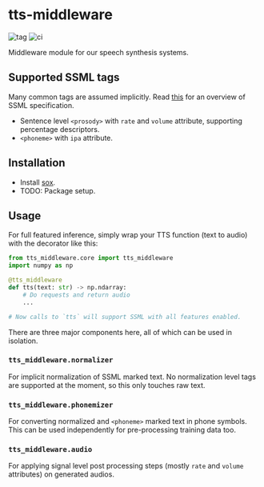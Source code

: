 # tts-middleware

![tag](https://img.shields.io/github/v/tag/Vernacular-ai/tts-middleware.svg?style=flat-square) ![ci](https://img.shields.io/github/workflow/status/Vernacular-ai/tts-middleware/CI.svg?style=flat-square)

Middleware module for our speech synthesis systems.

## Supported SSML tags

Many common tags are assumed implicitly. Read
[this](https://www.w3.org/TR/speech-synthesis/) for an overview of SSML
specification.

+ Sentence level `<prosody>` with `rate` and `volume` attribute, supporting
  percentage descriptors.
+ `<phoneme>` with `ipa` attribute.

## Installation

- Install [sox](http://sox.sourceforge.net/).
- TODO: Package setup.

## Usage

For full featured inference, simply wrap your TTS function (text to audio) with
the decorator like this:

```python
from tts_middleware.core import tts_middleware
import numpy as np

@tts_middleware
def tts(text: str) -> np.ndarray:
    # Do requests and return audio
    ...

# Now calls to `tts` will support SSML with all features enabled.
```

There are three major components here, all of which can be used in isolation.

### `tts_middleware.normalizer`

For implicit normalization of SSML marked text. No normalization level tags are
supported at the moment, so this only touches raw text.

### `tts_middleware.phonemizer`
For converting normalized and `<phoneme>` marked text in phone symbols. This can
be used independently for pre-processing training data too.
   
### `tts_middleware.audio`
For applying signal level post processing steps (mostly `rate` and `volume`
attributes) on generated audios.
